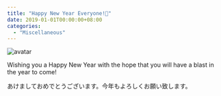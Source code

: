 ```yaml
---
title: "Happy New Year Everyone!💖"
date: 2019-01-01T00:00:00+08:00
categories:
  - "Miscellaneous"
---
```


![avatar](https://f000.backblazeb2.com/file/canicula/ImgURL/happy-2019-year.jpg)
<!--more-->
Wishing you a Happy New Year with the hope that you will have a blast in the year to come!

あけましておめでとうございます。今年もよろしくお願い致します。





